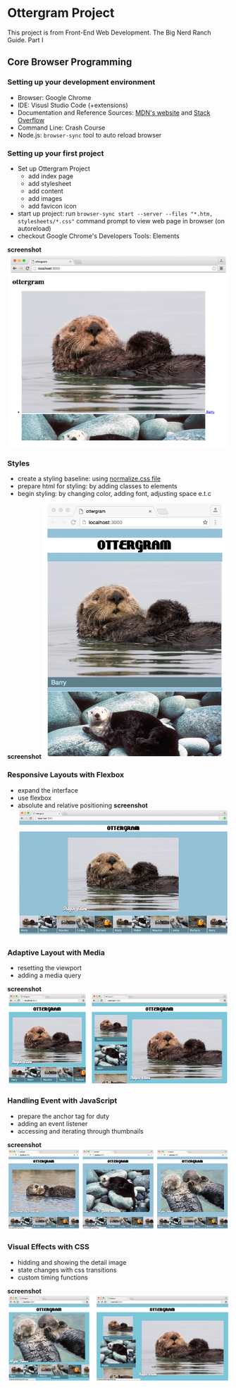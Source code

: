 # Ottergram Project

This project is from Front-End Web Development. The Big Nerd Ranch Guide. Part I

## Core Browser Programming

### Setting up your development environment

- Browser: Google Chrome
- IDE: Visusl Studio Code (+extensions)
- Documentation and Reference Sources: [MDN's website](developer.mozilla.org/en-US) and [Stack Overflow](stackoverflow.com)
- Command Line: Crash Course
- Node.js: `browser-sync` tool to auto reload browser

### Setting up your first project

- Set up  Ottergram Project
  - add index page
  - add stylesheet
  - add content
  - add images
  - add favicon icon
- start up project: run `browser-sync start --server --files "*.htm, stylesheets/*.css"` command prompt to view web page in browser (on autoreload)
- checkout Google Chrome's Developers Tools: Elements

__screenshot__
![first ottegram](https://github.com/JohnJohnsonOkah/Ottergram/blob/master/img/screenshot/ottergram2.PNG)

### Styles

- create a styling baseline: using [normalize.css file](https://cdnjs.cloudflare.com/ajax/libs/normalize/8.0.1/normalize.min.css)
- prepare html for styling: by adding classes to elements
- begin styling: by changing color, adding font, adjusting space e.t.c

__screenshot__
![ottegram+style](https://github.com/JohnJohnsonOkah/Ottergram/blob/master/img/screenshot/ottergram3.PNG)

### Responsive Layouts with Flexbox

- expand the interface
- use flexbox
- absolute and relative positioning
__screenshot__
![ottegram responsive layout](https://github.com/JohnJohnsonOkah/Ottergram/blob/master/img/screenshot/ottergram4.PNG)

### Adaptive Layout with Media

- resetting the viewport
- adding a media query

__screenshot__
![ottegram adaptive layout](https://github.com/JohnJohnsonOkah/Ottergram/blob/master/img/screenshot/ottergram5.PNG)

### Handling Event with JavaScript

- prepare the anchor tag for duty
- adding an event listener
- accessing and iterating through thumbnails

__screenshot__
![ottegram javascript event](https://github.com/JohnJohnsonOkah/Ottergram/blob/master/img/screenshot/ottergram6.PNG)

### Visual Effects with CSS

- hidding and showing the detail image
- state changes with css transitions
- custom timing functions

__screenshot__
![ottegram css effects](https://github.com/JohnJohnsonOkah/Ottergram/blob/master/img/screenshot/ottergram7.PNG)
